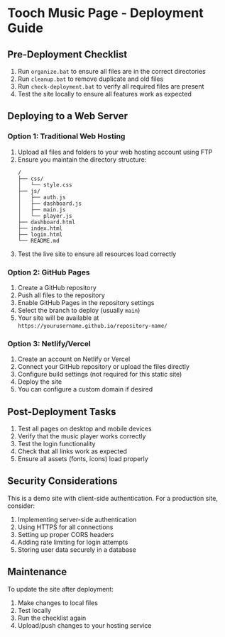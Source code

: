 # Tooch Music Page - Deployment Guide

## Pre-Deployment Checklist

1. Run `organize.bat` to ensure all files are in the correct directories
2. Run `cleanup.bat` to remove duplicate and old files
3. Run `check-deployment.bat` to verify all required files are present
4. Test the site locally to ensure all features work as expected

## Deploying to a Web Server

### Option 1: Traditional Web Hosting

1. Upload all files and folders to your web hosting account using FTP
2. Ensure you maintain the directory structure:
   ```
   /
   ├── css/
   │   └── style.css
   ├── js/
   │   ├── auth.js
   │   ├── dashboard.js
   │   ├── main.js
   │   └── player.js
   ├── dashboard.html
   ├── index.html
   ├── login.html
   └── README.md
   ```
3. Test the live site to ensure all resources load correctly

### Option 2: GitHub Pages

1. Create a GitHub repository
2. Push all files to the repository
3. Enable GitHub Pages in the repository settings
4. Select the branch to deploy (usually `main`)
5. Your site will be available at `https://yourusername.github.io/repository-name/`

### Option 3: Netlify/Vercel

1. Create an account on Netlify or Vercel
2. Connect your GitHub repository or upload the files directly
3. Configure build settings (not required for this static site)
4. Deploy the site
5. You can configure a custom domain if desired

## Post-Deployment Tasks

1. Test all pages on desktop and mobile devices
2. Verify that the music player works correctly
3. Test the login functionality
4. Check that all links work as expected
5. Ensure all assets (fonts, icons) load properly

## Security Considerations

This is a demo site with client-side authentication. For a production site, consider:

1. Implementing server-side authentication
2. Using HTTPS for all connections
3. Setting up proper CORS headers
4. Adding rate limiting for login attempts
5. Storing user data securely in a database

## Maintenance

To update the site after deployment:

1. Make changes to local files
2. Test locally
3. Run the checklist again
4. Upload/push changes to your hosting service
